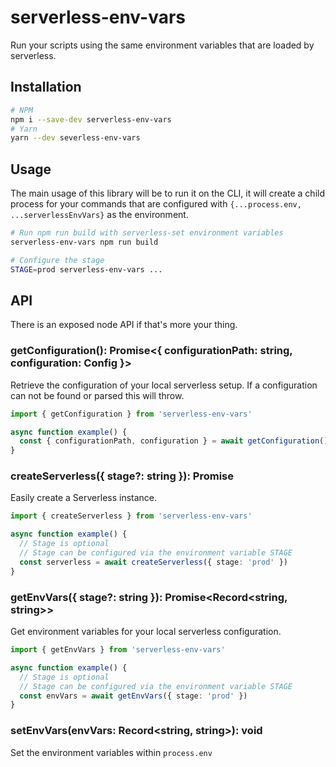 # serverless-env-vars

Run your scripts using the same environment variables that are loaded by serverless.

## Installation

```sh
# NPM
npm i --save-dev serverless-env-vars
# Yarn
yarn --dev severless-env-vars
```

## Usage

The main usage of this library will be to run it on the CLI, it will create a child process for your commands
that are configured with `{...process.env, ...serverlessEnvVars}` as the environment.

```sh
# Run npm run build with serverless-set environment variables
serverless-env-vars npm run build

# Configure the stage 
STAGE=prod serverless-env-vars ...
```

## API

There is an exposed node API if that's more your thing.

### getConfiguration(): Promise<{ configurationPath: string, configuration: Config }>

Retrieve the configuration of your local serverless setup. If a configuration can not be found or 
parsed this will throw.

```ts
import { getConfiguration } from 'serverless-env-vars'

async function example() {
  const { configurationPath, configuration } = await getConfiguration()
}
```

### createServerless({ stage?: string }): Promise<Serverless>

Easily create a Serverless instance.

```ts
import { createServerless } from 'serverless-env-vars'

async function example() {
  // Stage is optional
  // Stage can be configured via the environment variable STAGE
  const serverless = await createServerless({ stage: 'prod' }) 
}
```

### getEnvVars({ stage?: string }): Promise<Record<string, string>>

Get environment variables for your local serverless configuration.

```ts
import { getEnvVars } from 'serverless-env-vars'

async function example() {
  // Stage is optional
  // Stage can be configured via the environment variable STAGE
  const envVars = await getEnvVars({ stage: 'prod' }) 
}
```

### setEnvVars(envVars: Record<string, string>): void

Set the environment variables within `process.env`

